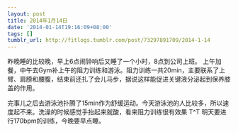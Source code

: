 ```yaml
---
layout: post
title: 2014年1月14日
date: '2014-01-14T19:16:09+08:00'
tags: []
tumblr_url: http://fitlogs.tumblr.com/post/73297891709/2014-1-14
---
```

昨晚睡的比较晚，早上6点闹钟响后又睡了一个小时，8点到公司上班。
上午加餐，中午去Gym补上午的阻力训练和游泳。阻力训练一共20min，主要联系了上臂、肩膀和腰腹，结束前还扎了会儿马步，据说这样能促进关键液分泌起到保养膝盖的作用。

完事儿之后去游泳池扑腾了15min作为舒缓运动。今天游泳池的人比较多，所以速度起不来。洗澡的时候感觉手抬起来就酸，看来阻力训练很有效果 T^T
明天要进行170bpm的训练，今晚要早点睡。
